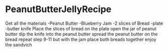 # PeanutButterJellyRecipe
Get all the materials
-Peanut Butter
-Blueberry Jam
-2 slices of Bread
-plate
-butter knife
Place the slices of bread on the plate
open the jar of peanut butter
dip the knife into the peanut butter
spread the peanut butter on the bread
repeat step 9-11 but with the jam
place both breads together
enjoy the sandvich
